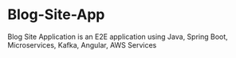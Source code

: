 # Blog-Site-App
Blog Site Application is an E2E application using Java, Spring Boot, Microservices, Kafka, Angular, AWS Services
